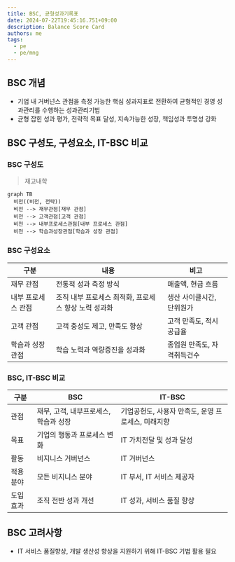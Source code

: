 ```yaml
---
title: BSC, 균형성과기록표
date: 2024-07-22T19:45:16.751+09:00
description: Balance Score Card
authors: me
tags: 
  - pe
  - pe/mng
---
```


## BSC 개념

- 기업 내 거버넌스 관점을 측정 가능한 핵심 성과지표로 전환하여 균형적인 경영 성과관리를 수행하는 성과관리기법
- 균형 잡힌 성과 평가, 전략적 목표 달성, 지속가능한 성장, 책임성과 투명성 강화

## BSC 구성도, 구성요소, IT-BSC 비교

### BSC 구성도

> 재고내학

```mermaid
graph TB
  비전((비전, 전략))
  비전 --> 재무관점[재무 관점]
  비전 --> 고객관점[고객 관점]
  비전 --> 내부프로세스관점[내부 프로세스 관점]
  비전 --> 학습과성장관점[학습과 성장 관점]
```

### BSC 구성요소

| 구분 | 내용 | 비고 |
| --- | --- | --- |
| 재무 관점 | 전통적 성과 측정 방식 | 매출액, 현금 흐름 |
| 내부 프로세스 관점 | 조직 내부 프로세스 최적화, 프로세스 향상 노력 성과화 | 생산 사이클시간, 단위원가 |
| 고객 관점 | 고객 충성도 제고, 만족도 향상 | 고객 만족도, 적시공급율 |
| 학습과 성장 관점 | 학습 노력과 역량증진을 성과화 | 종업원 만족도, 자격취득건수 |

### BSC, IT-BSC 비교

| 구분 | BSC | IT-BSC |
| --- | --- | --- |
| 관점 | 재무, 고객, 내부프로세스, 학습과 성장 | 기업공헌도, 사용자 만족도, 운영 프로세스, 미래지향 |
| 목표 | 기업의 행동과 프로세스 변화 | IT 가치전달 및 성과 달성 |
| 활동 | 비지니스 거버넌스 | IT 거버넌스 |
| 적용분야 | 모든 비지니스 분야 | IT 부서, IT 서비스 제공자 |
| 도입효과 | 조직 전반 성과 개선 | IT 성과, 서비스 품질 향상 |

## BSC 고려사항

- IT 서비스 품질향상, 개발 생산성 향상을 지원하기 위해 IT-BSC 기법 활용 필요

